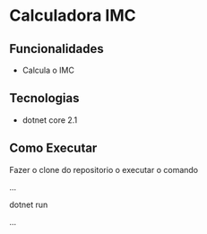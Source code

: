 # Calculadora IMC

## Funcionalidades 

-  Calcula o IMC

## Tecnologias

- dotnet core 2.1

## Como Executar

Fazer o clone do repositorio o executar o 
comando 

...

dotnet run 

...